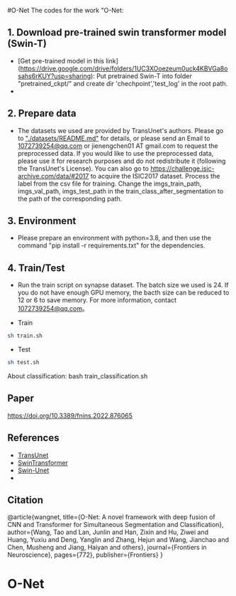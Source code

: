 #O-Net
The codes for the work "O-Net: 

## 1. Download pre-trained swin transformer model (Swin-T)
* [Get pre-trained model in this link] (https://drive.google.com/drive/folders/1UC3XOoezeum0uck4KBVGa8osahs6rKUY?usp=sharing): Put pretrained Swin-T into folder "pretrained_ckpt/" and create dir 'chechpoint','test_log' in the root path.
* 

## 2. Prepare data

- The datasets we used are provided by TransUnet's authors. Please go to ["./datasets/README.md"](datasets/README.md) for details, or please send an Email to 1072739254@qq.com or jienengchen01 AT gmail.com to request the preprocessed data. If you would like to use the preprocessed data, please use it for research purposes and do not redistribute it (following the TransUnet's License).
You can also go to https://challenge.isic-archive.com/data/#2017 to acquire the ISIC2017 dataset. Process the label from the csv file for training. Change the imgs_train_path, imgs_val_path, imgs_test_path in the train_class_after_segmentation to the path of the corresponding path.

## 3. Environment

- Please prepare an environment with python=3.8, and then use the command "pip install -r requirements.txt" for the dependencies.

## 4. Train/Test

- Run the train script on synapse dataset. The batch size we used is 24. If you do not have enough GPU memory, the bacth size can be reduced to 12 or 6 to save memory. For more information, contact 1072739254@qq.com。

- Train

```bash
sh train.sh 
```
- Test 

```bash
sh test.sh 
```

About classification:
bash train_classification.sh

## Paper
https://doi.org/10.3389/fnins.2022.876065

## References
* [TransUnet](https://github.com/Beckschen/TransUNet)
* [SwinTransformer](https://github.com/microsoft/Swin-Transformer)
* [Swin-Unet](https://github.com/HuCaoFighting/Swin-Unet.)
* 
## Citation
@article{wangnet,
  title={O-Net: A novel framework with deep fusion of CNN and Transformer for Simultaneous Segmentation and Classification},
  author={Wang, Tao and Lan, Junlin and Han, Zixin and Hu, Ziwei and Huang, Yuxiu and Deng, Yanglin and Zhang, Hejun and Wang, Jianchao and Chen, Musheng and Jiang, Haiyan and others},
  journal={Frontiers in Neuroscience},
  pages={772},
  publisher={Frontiers}
}


# O-Net

